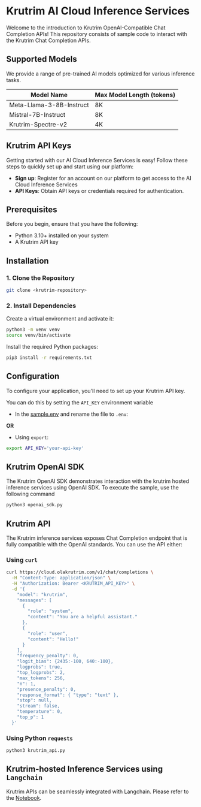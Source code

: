# Krutrim AI Cloud Inference Services

Welcome to the introduction to Krutrim OpenAI-Compatible Chat Completion APIs! This repository consists of sample code to interact with the Krutrim Chat Completion APIs.

## Supported Models

We provide a range of pre-trained AI models optimized for various inference tasks.

| Model Name | Max Model Length (tokens) |
|------|------|
| Meta-Llama-3-8B-Instruct | 8K |
| Mistral-7B-Instruct | 8K |
| Krutrim-Spectre-v2 | 4K |

## Krutrim API Keys
Getting started with our AI Cloud Inference Services is easy! Follow these steps to quickly set up and start using our platform:

- **Sign up**: Register for an account on our platform to get access to the AI Cloud Inference Services
- **API Keys**: Obtain API keys or credentials required for authentication.


## Prerequisites

Before you begin, ensure that you have the following:
- Python 3.10+ installed on your system
- A Krutrim API key

## Installation

### 1. **Clone the Repository** 

```bash
git clone <krutrim-repository>
```

### 2. **Install Dependencies**

Create a virtual environment and activate it:

```bash
python3 -m venv venv
source venv/bin/activate
```
Install the required Python packages:

```bash
pip3 install -r requirements.txt
```

## Configuration
To configure your application, you'll need to set up your Krutrim API key. 

You can do this by setting the `API_KEY` environment variable

-  In the [sample.env](./sample.env) and rename the file to `.env`:

**OR**

- Using `export`:

```bash
export API_KEY='your-api-key'
```



## Krutrim OpenAI SDK

The Krutrim OpenAI SDK demonstrates interaction with the krutrim hosted inference services using OpenAI SDK. To execute the sample, use the following command

```bash
python3 openai_sdk.py
```

## Krutrim API
The Krutrim inference services exposes Chat Completion endpoint that is fully compatible with the OpenAI standards. You can use the API either:

### Using `curl`

```bash
curl https://cloud.olakrutrim.com/v1/chat/completions \
  -H "Content-Type: application/json" \
  -H "Authorization: Bearer <KRUTRIM_API_KEY>" \
  -d '{
    "model": "krutrim",
    "messages": [
      {
        "role": "system",
        "content": "You are a helpful assistant."
      },
      {
        "role": "user",
        "content": "Hello!"
      }
    ],
    "frequency_penalty": 0,
    "logit_bias": {2435:-100, 640:-100},
    "logprobs": true,
    "top_logprobs": 2,
    "max_tokens": 256,
    "n": 1,
    "presence_penalty": 0,
    "response_format": { "type": "text" },
    "stop": null,
    "stream": false,
    "temperature": 0,
    "top_p": 1
  }'
```

### Using Python `requests`
```bash
python3 krutrim_api.py
```

## Krutrim-hosted Inference Services using `Langchain`
Krutrim APIs can be seamlessly integrated with Langchain. Please refer to the [Notebook](./krutrim_langchain.ipynb).